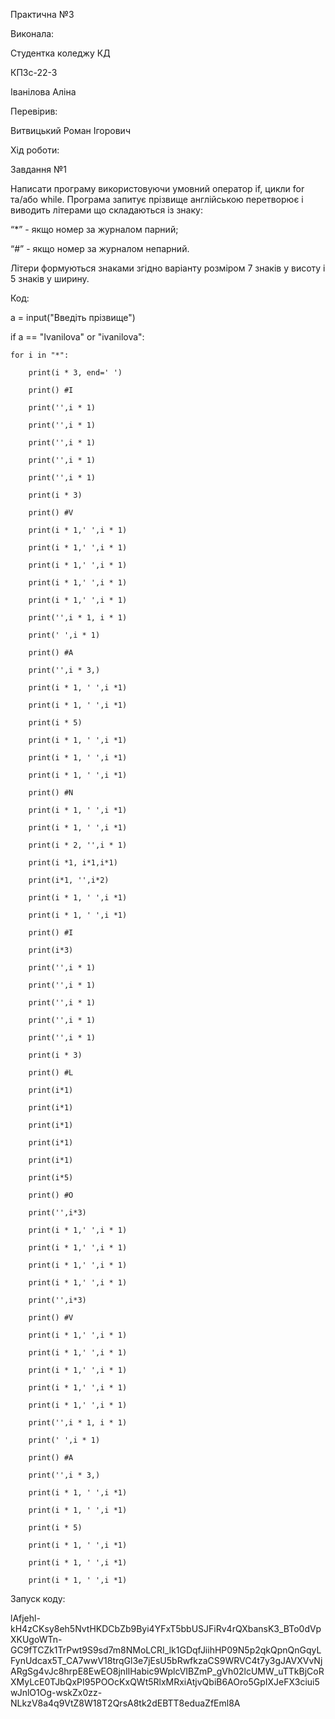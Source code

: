 Практична №3

Виконала:

Студентка коледжу КД

КПЗс-22-3

Іванілова Аліна

Перевірив:

Витвицький Роман Ігорович

Хід роботи:

Завдання №1

Написати програму використовуючи умовний оператор if, цикли for та/aбо while. Програма запитує прізвище англійською перетворює і виводить літерами що складаються із знаку:

 “*” - якщо номер за журналом парний;

“#” - якщо номер за журналом непарний.

Літери формуються знаками згідно варіанту розміром 7 знаків у висоту і 5 знаків у ширину.

Код:

a = input("Введіть прізвище")

if a == "Ivanilova" or "ivanilova":

    for i in "*":

        print(i * 3, end=' ')

        print() #I

        print('',i * 1) 

        print('',i * 1)

        print('',i * 1)

        print('',i * 1)

        print('',i * 1)

        print(i * 3)

        print() #V

        print(i * 1,' ',i * 1)

        print(i * 1,' ',i * 1)

        print(i * 1,' ',i * 1)

        print(i * 1,' ',i * 1)

        print(i * 1,' ',i * 1)

        print('',i * 1, i * 1)

        print(' ',i * 1)

        print() #A

        print('',i * 3,)

        print(i * 1, ' ',i *1)

        print(i * 1, ' ',i *1)

        print(i * 5)

        print(i * 1, ' ',i *1)

        print(i * 1, ' ',i *1)

        print(i * 1, ' ',i *1)

        print() #N

        print(i * 1, ' ',i *1)

        print(i * 1, ' ',i *1)

        print(i * 2, '',i * 1)

        print(i *1, i*1,i*1)

        print(i*1, '',i*2)

        print(i * 1, ' ',i *1)

        print(i * 1, ' ',i *1)

        print() #I

        print(i*3)

        print('',i * 1) 

        print('',i * 1)

        print('',i * 1)

        print('',i * 1)

        print('',i * 1)

        print(i * 3)

        print() #L

        print(i*1)

        print(i*1)

        print(i*1)

        print(i*1)

        print(i*1)

        print(i*5)

        print() #O

        print('',i*3)

        print(i * 1,' ',i * 1)

        print(i * 1,' ',i * 1)

        print(i * 1,' ',i * 1)

        print(i * 1,' ',i * 1)

        print('',i*3)

        print() #V

        print(i * 1,' ',i * 1)

        print(i * 1,' ',i * 1)

        print(i * 1,' ',i * 1)

        print(i * 1,' ',i * 1)

        print(i * 1,' ',i * 1)

        print('',i * 1, i * 1)

        print(' ',i * 1)

        print() #A

        print('',i * 3,)

        print(i * 1, ' ',i *1)

        print(i * 1, ' ',i *1)

        print(i * 5)

        print(i * 1, ' ',i *1)

        print(i * 1, ' ',i *1)

        print(i * 1, ' ',i *1)

Запуск коду:

lAfjehl-kH4zCKsy8eh5NvtHKDCbZb9Byi4YFxT5bbUSJFiRv4rQXbansK3_BTo0dVpXKUgoWTn-GC9fTCZk1TrPwt9S9sd7m8NMoLCRI_lk1GDqfJiihHP09N5p2qkQpnQnGqyLFynUdcax5T_CA7wwV18trqGl3e7jEsU5bRwfkzaCS9WRVC4t7y3gJAVXVvNjARgSg4vJc8hrpE8EwEO8jnIlHabic9WplcVIBZmP_gVh02lcUMW_uTTkBjCoRXMyLcE0TJbQxPI95POOcKxQWt5RlxMRxiAtjvQbiB6AOro5GpIXJeFX3ciui5wJnlO1Og-wskZx0zz-NLkzV8a4q9VtZ8W18T2QrsA8tk2dEBTT8eduaZfEml8A


